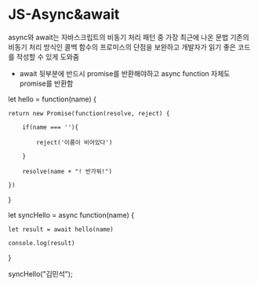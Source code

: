 # JS-Async&await

async와 await는 자바스크립트의 비동기 처리 패턴 중 가장 최근에 나온 문법
기존의 비동기 처리 방식인 콜백 함수의 프로미스의 단점을 보완하고 개발자가 읽기 좋은 코드를 작성할 수 있게 도와줌

+ await 뒷부분에 반드시 promise를 반환해야하고 async function 자체도 promise를 반환함

let hello = function(name) {

    return new Promise(function(resolve, reject) {
    
        if(name === ''){
        
            reject('이름이 비어있다')
            
        }
        
        resolve(name + "! 반가워!")
        
    })
    
}



let syncHello = async function(name) {

    let result = await hello(name)
    
    console.log(result)
    
}


syncHello("김민석");
